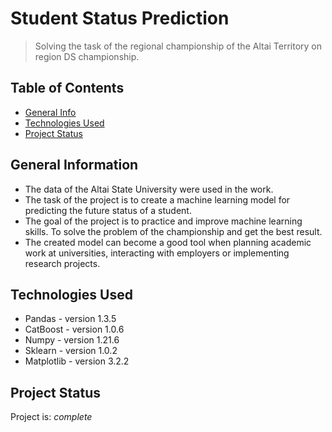 # Student Status Prediction
> Solving the task of the regional championship of the Altai Territory on region DS championship.

## Table of Contents
* [General Info](#general-information)
* [Technologies Used](#technologies-used)
* [Project Status](#project-status)



## General Information
- The data of the Altai State University were used in the work. 
- The task of the project is to create a machine learning model for predicting the future status of a student.
- The goal of the project is to practice and improve machine learning skills. To solve the problem of the championship and get the best result.
- The created model can become a good tool when planning academic work at universities, interacting with employers or implementing research projects.



## Technologies Used
- Pandas - version 1.3.5
- CatBoost - version 1.0.6
- Numpy - version 1.21.6
- Sklearn - version 1.0.2
- Matplotlib - version 3.2.2


## Project Status
Project is: _complete_ 
